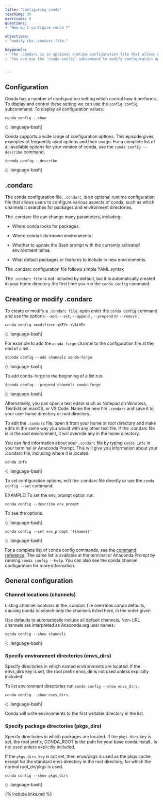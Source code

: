 ```yaml
---
title: "Configuring conda"
teaching: 30
exercises: 0
questions:
- "How do I configure conda ?"

objectives:
- "modify the .condarc file."

keypoints:
- "The .condarc is an optional runtime configuration file that allows users to configure various aspects of conda"
- "You can use the `conda config` subcommand to modify configuration options."


---
```


## Configuration

Conda has a number of configuration setting which control how it performs.
To display and control these setting we can use the `config config` subcommand.
To display all configuration values:

~~~
conda config --show
~~~
{: .language-bash}

Conda supports a wide range of configuration options. This episode gives examples of frequently used options and their usage. For a complete list of all available options for your version of conda, use the `conda config --describe` command.

~~~
$conda config --describe
~~~
{: .language-bash}


## .condarc


The conda configuration file, `.condarc`, is an optional runtime configuration file that allows  users to configure various aspects of conda, such as which channels it searches for packages and environment directories.


The .condarc file can change many parameters, including:

* Where conda looks for packages.

* Where conda lists known environments.

* Whether to update the Bash prompt with the currently activated environment name.

* What default packages or features to include in new environments.

The .condarc configuration file follows simple YAML syntax


The `.condarc file` is not included by default, but it is automatically created in your home directory the first time you run the `conda config` command.


## Creating or modify .condarc

To create or modify a `.condarc file`, open  enter the `conda config` command and use the options  `--add`, `--set`, `--append` , `--prepend` or `--remove` .

~~~
conda config <modifier> <KEY> <VALUE>
~~~
{: .language-bash}

For example to add the `conda-forge` channel to the configuration file at the end of a list.

~~~
$conda config --add channels conda-forge
~~~
{: .language-bash}

To add conda-forge to the beginning of a list run.

~~~
$conda config --prepend channels conda-forge
~~~
{: .language-bash}


Alternatively, you can open a text editor such as Notepad on Windows, TextEdit on macOS, or VS Code. Name the new file `.condarc` and save it to your user home directory or root directory.

To edit the `.condarc` file, open it from your home or root directory and make edits in the same way you would with any other text file. If the .condarc file is in the root environment, it will override any in the home directory.

You can find information about your `.condarc` file by typing `conda info` in your terminal or Anaconda Prompt. This will give you information about your .condarc file, including where it is located.

~~~
conda info
~~~
{: .language-bash}

To set configuration options, edit the .condarc file directly or use the `conda config --set` command.

EXAMPLE: To set the env_prompt option run:

~~~
conda config --describe env_prompt
~~~

To see the options.

{: .language-bash}

~~~
conda config --set env_prompt '({name})'
~~~
{: .language-bash}

For a complete list of conda config commands, see the [command reference](https://conda.io/projects/conda/en/latest/commands/config.html). The same list is available at the terminal or Anaconda Prompt by running `conda config --help`. You can also see the conda channel configuration for more information.


## General configuration

### Channel locations (channels)

Listing channel locations in the .condarc file overrides conda defaults, causing conda to search only the channels listed here, in the order given.

Use defaults to automatically include all default channels. Non-URL channels are interpreted as Anaconda.org user names.

~~~
conda config --show channels
~~~
{: .language-bash}

### Specify environment directories (envs_dirs)

Specify directories in which named environments are located. If the envs_dirs key is set, the root prefix envs_dir is not used unless explicitly included.

To list environment directories run `conda config --show envs_dirs`.

~~~
conda config --show envs_dirs
~~~
{: .language-bash}

Conda will write environments to the first writable directory in the list.

### Specify package directories (pkgs_dirs)

Specify directories in which packages are located. If the `pkgs_dirs` key is set, the root prefix, CONDA_ROOT is the path for your base conda install , is not used unless explicitly included.

If the `pkgs_dirs key` is not set, then envs/pkgs is used as the pkgs cache, except for the standard envs directory in the root directory, for which the normal root_dir/pkgs is used.

~~~
conda config --show pkgs_dirs
~~~
{: .language-bash}

{% include links.md %}
